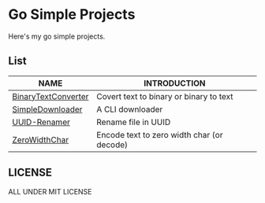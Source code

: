# Go Simple Projects

Here's my go simple projects.

## List

| NAME                                        | INTRODUCTION                               |
| ------------------------------------------- | ------------------------------------------ |
| [BinaryTextConverter](BinaryTextConverter/) | Covert text to binary or binary to text    |
| [SimpleDownloader](SimpleDownloader/)       | A CLI downloader                           |
| [UUID-Renamer](UUID-Renamer/)               | Rename file in UUID                        |
| [ZeroWidthChar](ZeroWidthChar/)             | Encode text to zero width char (or decode) |

## LICENSE

ALL UNDER MIT LICENSE

